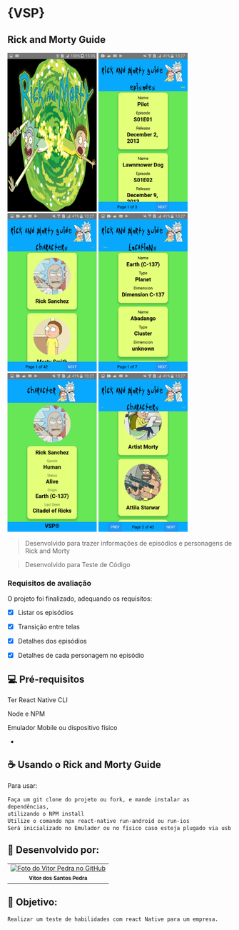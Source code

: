 # {VSP}
## Rick and Morty Guide


<img src="./TesteReactNative/screenshot6.png" alt="Imagem descrição personagem" style="width:200px;">
<img src="./TesteReactNative/screenshot1.png" alt="Imagem tela inicial" style="width:200px;">
<img src="./TesteReactNative/screenshot2.png" alt="Imagem tela de descrição" style="width:200px;">
<img src="./TesteReactNative/screenshot3.png" alt="Imagem descrição personagem" style="width:200px;">
<img src="./TesteReactNative/screenshot4.png" alt="Imagem descrição personagem" style="width:200px;">
<img src="./TesteReactNative/screenshot5.png" alt="Imagem descrição personagem" style="width:200px;">



> Desenvolvido para trazer informações de episódios e personagens de Rick and Morty 

> Desenvolvido para Teste de Código


### Requisitos de avaliação

O projeto foi finalizado, adequando os requisitos:

- [x] Listar os episódios
- [x] Transição entre telas
- [x] Detalhes dos episódios
- [x] Detalhes de cada personagem no episódio




## 💻 Pré-requisitos


  Ter React Native CLI
  
  Node e NPM 
  
  Emulador Mobile ou dispositivo físico
  
 -



## ☕ Usando o Rick and Morty Guide

Para usar:

```
Faça um git clone do projeto ou fork, e mande instalar as dependências,
utilizando o NPM install
Utilize o comando npx react-native run-android ou run-ios
Será inicializado no Emulador ou no físico caso esteja plugado via usb
```




## 🤝 Desenvolvido por:

<table>
  <tr>
    <td align="center">
      <a href="#">
        <img src="https://pt.gravatar.com/avatar/f0a681d3c89a0d7051ad5519d053b9e3" width="100px;" alt="Foto do Vitor Pedra no GitHub"/><br>
        <sub>
          <b>Vitor dos Santos Pedra</b>
        </sub>
      </a>
    </td>
  </tr>
</table>



## 🤝 Objetivo:

```
Realizar um teste de habilidades com react Native para um empresa.
```
